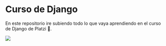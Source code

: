 # Curso de Django

En este repositorio ire subiendo todo lo que vaya aprendiendo en el curso de Django de Platzi 💚.

![](https://img2.freepng.es/20180711/rtc/kisspng-django-web-development-web-framework-python-softwa-django-5b45d913f29027.4888902515313042119936.jpg)